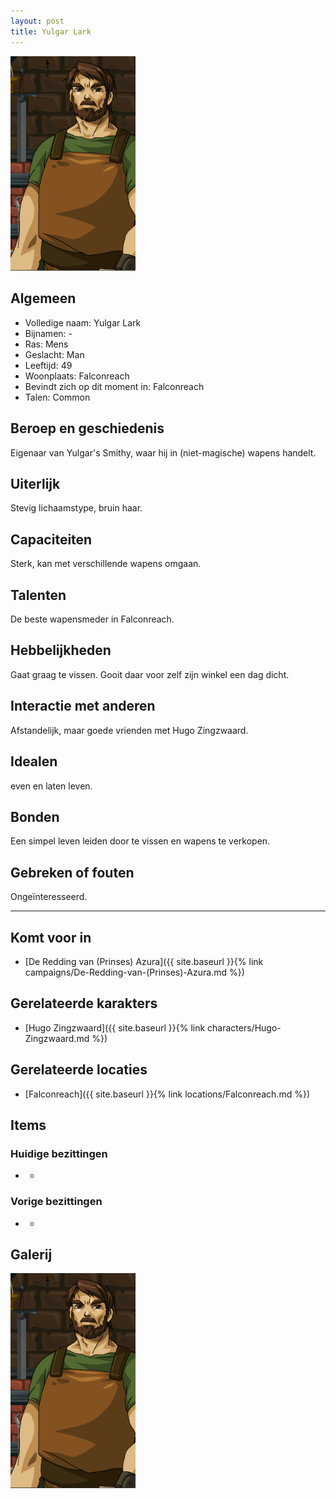 ```yaml
---
layout: post
title: Yulgar Lark
---
```


<img src="../images/Yulgar Lark.png" alt="Yulgar Lark" width=200>

## Algemeen
* Volledige naam: Yulgar Lark
* Bijnamen: -
* Ras: Mens
* Geslacht: Man
* Leeftijd: 49
* Woonplaats: Falconreach
* Bevindt zich op dit moment in: Falconreach
* Talen: Common

## Beroep en geschiedenis
Eigenaar van Yulgar's Smithy, waar hij in (niet-magische) wapens handelt.

## Uiterlijk
Stevig lichaamstype, bruin haar.

## Capaciteiten
Sterk, kan met verschillende wapens omgaan.

## Talenten
De beste wapensmeder in Falconreach.

## Hebbelijkheden
Gaat graag te vissen. Gooit daar voor zelf zijn winkel een dag dicht.

## Interactie met anderen
Afstandelijk, maar goede vrienden met Hugo Zingzwaard.

## Idealen
even en laten leven.

## Bonden
Een simpel leven leiden door te vissen en wapens te verkopen.

## Gebreken of fouten
Ongeïnteresseerd.

---

## Komt voor in
* [De Redding van (Prinses) Azura]({{ site.baseurl }}{% link campaigns/De-Redding-van-(Prinses)-Azura.md %})

## Gerelateerde karakters
* [Hugo Zingzwaard]({{ site.baseurl }}{% link characters/Hugo-Zingzwaard.md %})

## Gerelateerde locaties
* [Falconreach]({{ site.baseurl }}{% link locations/Falconreach.md %})

## Items

### Huidige bezittingen
* -

### Vorige bezittingen
* -

## Galerij
<img src="../images/Yulgar Lark.png" alt="Yulgar Lark" width=200>